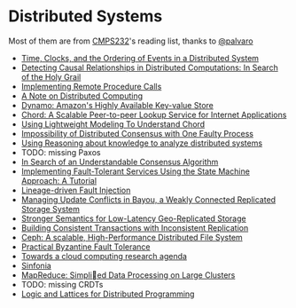 # Distributed Systems

Most of them are from [CMPS232](https://github.com/palvaro/CMPS232-Fall16)'s reading list, thanks to [@palvaro](https://github.com/palvaro)

- [Time, Clocks, and the Ordering of Events in a Distributed System](time_clocks)
- [Detecting Causal Relationships in Distributed Computations: In Search of the Holy Grail](causal_relationship)
- [Implementing Remote Procedure Calls](rpc)
- [A Note on Distributed Computing](anti-rpc)
- [Dynamo: Amazon's Highly Available Key-value Store](dynamo)
- [Chord: A Scalable Peer-to-peer Lookup Service for Internet Applications](chord)
- [Using Lightweight Modeling To Understand Chord](chord-light)
- [Impossibility of Distributed Consensus with One Faulty Process](flp-impossibility)
- [Using Reasoning about knowledge to analyze distributed systems](rak)
- TODO: missing Paxos
- [In Search of an Understandable Consensus Algorithm](raft)
- [Implementing Fault-Tolerant Services Using the State Machine Approach: A Tutorial](replicated-state-machine)
- [Lineage-driven Fault Injection](ldfi)
- [Managing Update Conflicts in Bayou, a Weakly Connected Replicated Storage System](bayou)
- [Stronger Semantics for Low-Latency Geo-Replicated Storage](geo-replicated)
- [Building Consistent Transactions with Inconsistent Replication](tapir)
- [Ceph: A scalable, High-Performance Distributed File System](ceph)
- [Practical Byzantine Fault Tolerance](bft)
- [Towards a cloud computing research agenda](towards_cloud)
- [Sinfonia](sinfonia)
- [MapReduce: Simplied Data Processing on Large Clusters](map_reduce)
- TODO: missing CRDTs
- [Logic and Lattices for Distributed Programming](lldp)
